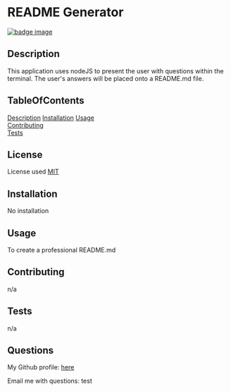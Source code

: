 # README Generator  

  <a href="https://opensource.org/licenses/MIT"><img src="
    https://shields.io/badge/license-MIT-green" alt="badge image"></a>


  ## Description 
  This application uses nodeJS to present the user with questions within the terminal. The user's answers will be placed onto a README.md file. 

  ## TableOfContents  
  [Description](#Description)
  [Installation](#Installation) 
  [Usage](#Usage)  
  [Contributing](#Contributing)  
  [Tests](#Tests)  

  ## License  
  License used [MIT](https://opensource.org/licenses/MIT)

  ## Installation 
  No installation

  ## Usage  
  To create a professional README.md

  ## Contributing  
  n/a

  ## Tests  
  n/a

  ## Questions
  My Github profile: <a href="https://github.com/
  test">here</a>  

  Email me with questions: test  
